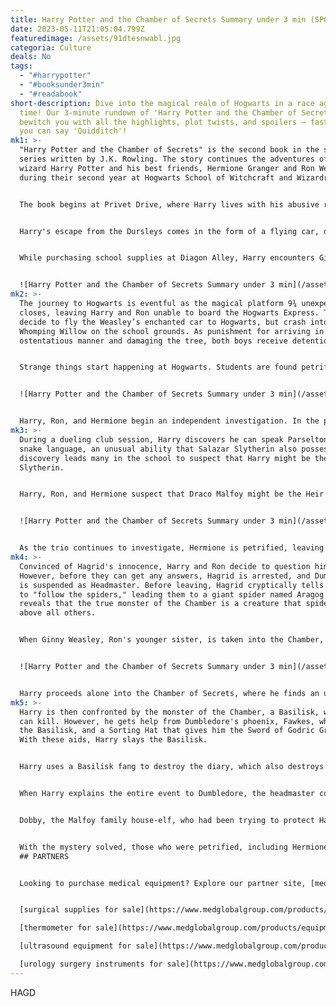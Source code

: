 ```yaml
---
title: Harry Potter and the Chamber of Secrets Summary under 3 min (SPOILERS)
date: 2023-05-11T21:05:04.799Z
featuredimage: /assets/91dtesnwabl.jpg
categoria: Culture
deals: No
tags:
  - "#harrypotter"
  - "#booksunder3min"
  - "#readabook"
short-description: Dive into the magical realm of Hogwarts in a race against
  time! Our 3-minute rundown of 'Harry Potter and the Chamber of Secrets' will
  bewitch you with all the highlights, plot twists, and spoilers – faster than
  you can say 'Quidditch'!
mk1: >-
  "Harry Potter and the Chamber of Secrets" is the second book in the seven-book
  series written by J.K. Rowling. The story continues the adventures of young
  wizard Harry Potter and his best friends, Hermione Granger and Ron Weasley,
  during their second year at Hogwarts School of Witchcraft and Wizardry.


  The book begins at Privet Drive, where Harry lives with his abusive relatives, the Dursleys. Harry hasn't heard from his friends all summer, and he is punished for using magic to inflate his Aunt Marge. Soon after, he receives a warning from the Ministry of Magic for using magic outside school while underage. 


  Harry's escape from the Dursleys comes in the form of a flying car, driven by Ron Weasley and his brothers, Fred and George. They bring him back to their home, the Burrow, where Harry spends the rest of his summer. 


  While purchasing school supplies at Diagon Alley, Harry encounters Gilderoy Lockhart, a self-obsessed wizard and author, who has been appointed as the new Defense Against the Dark Arts teacher at Hogwarts. Harry also has a threatening encounter with Lucius Malfoy, the father of his school rival Draco.


  ![Harry Potter and the Chamber of Secrets Summary under 3 min](/assets/6177ebs61sl.jpg "Harry Potter and the Chamber of Secrets Summary under 3 min")
mk2: >-
  The journey to Hogwarts is eventful as the magical platform 9¾ unexpectedly
  closes, leaving Harry and Ron unable to board the Hogwarts Express. They
  decide to fly the Weasley’s enchanted car to Hogwarts, but crash into the
  Whomping Willow on the school grounds. As punishment for arriving in such an
  ostentatious manner and damaging the tree, both boys receive detention.


  Strange things start happening at Hogwarts. Students are found petrified, apparently by a mysterious creature. The only clue is a message found at one of the attack sites saying that the "Chamber of Secrets" has been opened. The school is rife with rumors about the Chamber, supposedly built by Salazar Slytherin, one of the four founders of Hogwarts, and home to a monster that only his true heir can control.


  ![Harry Potter and the Chamber of Secrets Summary under 3 min](/assets/images-1-.jpg "Harry Potter and the Chamber of Secrets Summary under 3 min")


  Harry, Ron, and Hermione begin an independent investigation. In the process, they learn about the concept of "Mudbloods," a derogatory term for wizards and witches of non-magical parentage, from Draco Malfoy. Draco suggests that the attacks on the Muggle-born students are the work of the Heir of Slytherin.
mk3: >-
  During a dueling club session, Harry discovers he can speak Parseltongue, the
  snake language, an unusual ability that Salazar Slytherin also possessed. This
  discovery leads many in the school to suspect that Harry might be the Heir of
  Slytherin.


  Harry, Ron, and Hermione suspect that Draco Malfoy might be the Heir of Slytherin, so they create Polyjuice Potion to disguise themselves as Draco's friends and extract information from him. However, Draco is not the Heir.


  ![Harry Potter and the Chamber of Secrets Summary under 3 min](/assets/images.jpg "Harry Potter and the Chamber of Secrets Summary under 3 min")


  As the trio continues to investigate, Hermione is petrified, leaving Harry and Ron on their own. Later, Harry finds a diary owned by a former student, Tom Riddle. The diary is enchanted, and through it, Riddle shows Harry a memory of fifty years ago, where Riddle accused Hagrid, the school's gamekeeper, of opening the Chamber of Secrets.
mk4: >-
  Convinced of Hagrid's innocence, Harry and Ron decide to question him.
  However, before they can get any answers, Hagrid is arrested, and Dumbledore
  is suspended as Headmaster. Before leaving, Hagrid cryptically tells the boys
  to "follow the spiders," leading them to a giant spider named Aragog who
  reveals that the true monster of the Chamber is a creature that spiders fear
  above all others.


  When Ginny Weasley, Ron's younger sister, is taken into the Chamber, Harry and Ron discover the entrance to the Chamber in a bathroom haunted by a ghost named Moaning Myrtle. Professor Lockhart, who had been tasked to save Ginny, is revealed to be a fraud when his memory charm backfires while in the Chamber with Harry and Ron, causing him to lose his own memory


  ![Harry Potter and the Chamber of Secrets Summary under 3 min](/assets/9780545791328_p3_v6_s600x595.jpg "Harry Potter and the Chamber of Secrets Summary under 3 min")


  Harry proceeds alone into the Chamber of Secrets, where he finds an unconscious Ginny and a ghostly manifestation of Tom Riddle. Riddle reveals that he's been controlling Ginny through the diary, making her open the Chamber of Secrets, and he also discloses his true identity as Lord Voldemort (Tom Marvolo Riddle).
mk5: >-
  Harry is then confronted by the monster of the Chamber, a Basilisk, whose gaze
  can kill. However, he gets help from Dumbledore's phoenix, Fawkes, who blinds
  the Basilisk, and a Sorting Hat that gives him the Sword of Godric Gryffindor.
  With these aids, Harry slays the Basilisk.


  Harry uses a Basilisk fang to destroy the diary, which also destroys Riddle's memory and saves Ginny. Fawkes heals Harry with his tears, which have healing powers, and then carries them, along with Ron and a memory-less Lockhart, out of the Chamber.


  When Harry explains the entire event to Dumbledore, the headmaster confirms that destroying the diary, a piece of Voldemort's soul, makes Harry the true heir of Gryffindor. Harry also figures out that Lucius Malfoy had slipped the diary into Ginny's cauldron in the bookstore to open the Chamber of Secrets and discredit Arthur Weasley and Dumbledore.


  Dobby, the Malfoy family house-elf, who had been trying to protect Harry throughout the year, reveals that the diary was his master's. Harry, realizing that the diary is what made Dobby disobey his masters, tricks Lucius Malfoy into freeing Dobby.


  With the mystery solved, those who were petrified, including Hermione, are revived. Hagrid is released from Azkaban, and life returns to normal at Hogwarts. The school year ends with Gryffindor winning the house cup, and Harry, for the moment, is free to return to the Dursleys, looking forward to the freedom of the summer.
  ## PARTNERS


  Looking to purchase medical equipment? Explore our partner site, [medglobalgroup.com](medglobalgroup.com), for a wide range of options tailored to your needs.


  [surgical supplies for sale](https://www.medglobalgroup.com/products/equipment/surgery)

  [thermometer for sale](https://www.medglobalgroup.com/products/equipment/thermometers)

  [ultrasound equipment for sale](https://www.medglobalgroup.com/products/equipment/ultrasound)

  [urology surgery instruments for sale](https://www.medglobalgroup.com/products/equipment/urology)
---
```

H﻿AGD